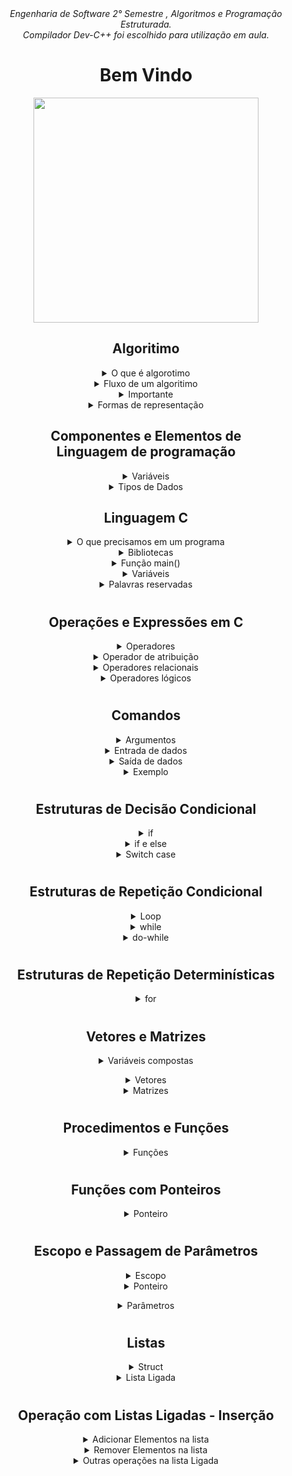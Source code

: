 <div align="center">
<i align="center" >Engenharia de Software 2° Semestre , Algoritmos e Programação Estruturada.</i> <br>
<i align="center" >Compilador Dev-C++ foi escolhido para utilização em aula. </i> 

<h1 align="center">Bem Vindo</h1>
<div align="center">
<img width="360px"src="https://miro.medium.com/max/1400/1*NBNVsCbO_bPnVM53YARpag.jpeg" />
</div>

##
##
##
  
  <h2> Algoritimo </h2>
<details>
<summary>O que é algorotimo </summary><br><b>
Uma sequência ordenada de passos que deve ser
  seguida para a realização de uma tarefa.
</b></details>
  
  
 <details>
<summary>Fluxo de um algoritimo </summary><br><b>
°Entrada de dados <br>
°Processamento dos dados <br>
°Saída de dados para usuario .
</b></details>
  
  
  <details>
<summary>Importante</summary><br><b>
° Passos finitos; <br>
    ° Sem redundância; <br>
    ° Sem subjetividade; <br>
    ° Deve ser claro e objetivo<br>
</b></details>
  <details>
<summary>Formas de representação</summary><br><b>
    <details>
<summary>Descrição Narrativa</summary><br><b>
      ° Utiliza a linguagem natural <br> 
      Exemplo: Receita de bolo: <br><br>
      
      1° Misturar todos os ingredientes <br>
      2° Untar a forma <br>
      3° Despejar a mistura na forma <br>
      4° Levar a forma para o forno <br>
      5° Deixar o bolo 45 Minutos no forno á 180° <br>
      6° Retirar a forma do bolo <br>
      7° Desenformar o bolo
</b></details>
    <details>
<summary>Fluxograma</summary><br><b>
      ° Representação gráfica <br>
      ° Cada forma geométrica define uma função genérica <br>
      ° As formas geométricas são ligadas por flechas que indicam o fluxo da execução <br>
<img width="720px"src="https://cdn.discordapp.com/attachments/1008779662643703869/1008779753853030521/unknown.png" /><br>
<img width="720px"src="https://cdn.discordapp.com/attachments/1008779662643703869/1008781305586122773/unknown.png" /><br>
<img width="720px"src="https://cdn.discordapp.com/attachments/1008779662643703869/1008781629621280868/unknown.png" /><br>


</b></details>
        <details>
<summary>Pseudocódigo</summary><br><b>
      °Pseudocódigo é uma forma genérica de escrever um algoritmo, utilizando uma linguagem simples sem necessidade de conhecer a <br>
      sintaxe de nenhuma linguagem de programação com intenção de chegar na resolução do problema.<br><br>
      <br><br>
      ° Assemelha-se a forma em que os programas são escritos <br>
      ° Português estruturado <br>
      ° A intenção é chegar na resolução do problema <br>
<img width="420px"src="https://cdn.discordapp.com/attachments/1008779662643703869/1008783576290050058/unknown.png" /><br>
</b></details>
</b></details>
  
  ##
  ##
  ##
  ##
  
  <h2> Componentes e Elementos de <br> Linguagem de programação </h2>
  <details>
<summary>Variáveis</summary><br><b>
     Um local que armazena um contúdo específico na <br>
     memória principal do computador. <br>
<img width="420px"src="https://cdn.discordapp.com/attachments/1008779662643703869/1008787774926757908/unknown.png" /><br>
</b></details>
    
  <details>
<summary>Tipos de Dados</summary><br><b>
     Especifica as características, ou seja, os valores e <br>
    operações possíveis de serem utilizadas com um <br>
    dado desse tipo. <br>
<img width="420px"src="https://cdn.discordapp.com/attachments/1008779662643703869/1008788797611315280/unknown.png" /><br>
   
</b></details>

  
  ##
  ##
  ##
  ##
  
  <h2> Linguagem C </h2>
  <details>
<summary>O que precisamos em um programa</summary><br><b>
     1° Início do programa <br>
     2° Definição das variáveis <br>
     3° Instrução de leitura dos dados <br>
     4° Instrução do formato de escrita <br>
     5° Demais instruções e funções <br>
     6° fim do programa. <br>
</b></details>

  <details>
<summary>Bibliotecas</summary><br><b>
    As primeiras linhas de programção são definidas pelas bibliotecas.
    <br>
    <br>
    <br>
    Exemplos de Bibliotecas : <br><br>
    ° stdio: funções de entrada e saída; <br>
    ° stdlib: transforma string em númeroes; <br>
    ° string: manipulação de string; <br>
    ° math: operações matemáticas; <br>
    <br>
    Como utilizar em seu código: <br>
<img width="420px"src="https://cdn.discordapp.com/attachments/1008779662643703869/1008795570766368880/unknown.png" /><br>
</b></details>
  
<details>
<summary>Função main()</summary><br><b>
   Início da execução de um programa em C <br>
  <br>
  Sendo int main() retornando o valor final e void main() e main() não retornando nada. <br>
  Por convensão é utilizado o void main() ao invez de main() caso não seja necessario o retorno de dados.<br>
<img width="420px"src="https://cdn.discordapp.com/attachments/1008779662643703869/1008796282564919346/unknown.png" /><br>
</b></details>
  
<details>
<summary>Variáveis</summary><br><b>
   Tipos de dados e como declaralas. <br>
<img width="420px"src="https://cdn.discordapp.com/attachments/1008779662643703869/1008798600815448104/unknown.png" /><br>
</b></details>
  
<details>
<summary>Palavras reservadas</summary><br><b>
   Palavras reservadas da sintaxe da linguagem. <br>
<img width="420px"src="https://cdn.discordapp.com/attachments/1008779662643703869/1008799517971316776/unknown.png" /><br>
</b></details>
  
  #
  #
  #
  #
  
  <h2> Operações e Expressões em C </h2>
  
<details>
<summary>Operadores</summary><br><b>
   Operadores Matemáticos em C <br>
<img width="420px"src="https://cdn.discordapp.com/attachments/1008779662643703869/1008801612598353931/unknown.png" /><br>
</b></details>
  
<details>
<summary>Operador de atribuição</summary><br><b>
  ° Fornece valor a uma variável <br>
  ° Pode ser uma expressão <br>
  ° Símbolo: = <br> 
<img width="420px"src="https://cdn.discordapp.com/attachments/1008779662643703869/1008802060420005968/unknown.png" /><br>
</b></details>
  
<details>
<summary>Operadores relacionais</summary><br><b>
  Os operadores relacionais auxilia na criação de condições.<br>
<img width="420px"src="https://cdn.discordapp.com/attachments/1008779662643703869/1008802980482527312/unknown.png" /><br>
</b></details>
  
<details>
<summary>Operadores lógicos</summary><br><b>
  Os operadores lógicos auxilia na criação de condições e desvios condicionais.<br>
<img width="420px"src="https://cdn.discordapp.com/attachments/1008779662643703869/1008803606989918308/unknown.png" /><br>
</b></details>
 
  #
  #
  #
  #
  
  <h2> Comandos </h2>

<details>
<summary>Argumentos</summary><br><b>
  Alguns argumentos <br>
  <img width="420px"src="https://cdn.discordapp.com/attachments/1008779662643703869/1008811216791142490/unknown.png" /><br>
</b></details>
  
  <details>
<summary>Entrada de dados</summary><br><b>
As informações dos usuários são transferidas para variável do programa <br>
  <img width="420px"src="https://cdn.discordapp.com/attachments/1008779662643703869/1008808301942812782/unknown.png" /><br>
  Neste exemplo a expressão de controle se refere ao tipo de dado que queremos "%d" referente a numeros inteiro decimal, <br> 
    já o símbolo "&" se refere ao endereço que esse valor será atribuido, neste exemplo é a variável valor que já <br>
    se encontraria declarada no inicio do programa.
</b></details>
  
  <details>
<summary>Saída de dados</summary><br><b>
As informações, mensagens e conteúdos de variáveis são enviadas para o usuário visualizá-las. <br>
  <img width="420px"src="https://cdn.discordapp.com/attachments/1008779662643703869/1008805672059670598/unknown.png" /><br>
  <img width="420px"src="https://cdn.discordapp.com/attachments/1008779662643703869/1008806058464120832/unknown.png" /><br>
  Neste exemplo, valor1 estária armazenando um valor inteiro e para permitir que usuario visualize o valor da variável na mensagem, é necessario a utilização "%d" .
</b></details>
  
<details>
<summary>Exemplo</summary><br><b>
  Exemplo: <br>
  <img width="420px"src="https://cdn.discordapp.com/attachments/1008779662643703869/1008808846640287874/unknown.png" /><br>
</b></details>
  
  #
  #
  #
  #
  
  <h2>Estruturas de Decisão Condicional</h2>

<details>
<summary>if</summary><br><b>
  Tomar uma decisão e criar um desvio dentro do programa <br>
  <img width="420px"src="https://cdn.discordapp.com/attachments/1008779662643703869/1009226537649832037/unknown.png" /><br>
  Estrutura <br>
  <img width="420px"src="https://cdn.discordapp.com/attachments/1008779662643703869/1009227167110021251/unknown.png" /><br>
</b></details>
  
  
<details>
<summary>if e else</summary><br><b>
  Estrutura <br>
  <img width="320px"src="https://cdn.discordapp.com/attachments/1008779662643703869/1009228247998943385/unknown.png" /><br>
  <img width="320px"src="https://cdn.discordapp.com/attachments/1008779662643703869/1009228604724477992/unknown.png" /><br>
</b></details>
  
  
<details>
<summary>Switch case</summary><br><b>
  Estrutura<br>
  <img width="420px"src="https://cdn.discordapp.com/attachments/1008779662643703869/1009229446001205288/unknown.png" /><br>
  <img width="420px"src="https://cdn.discordapp.com/attachments/1008779662643703869/1009229884779921508/unknown.png" /><br>
  break; faz com que, após o comandos serem executados, força a parada do switch case e continue a programação
  fora do switch case. <br>
  <h3> Estrutura condicional encadeada </h3> <br>
  <img width="420px"src="https://cdn.discordapp.com/attachments/1008779662643703869/1009231231948423320/unknown.png" /><br>
</b></details>

  #
  #
  #
  #
  
  <h2>Estruturas de Repetição Condicional</h2>
  
  <details>
<summary>Loop</summary><br><b>
  ° Contador - é utilizado para controlar as repetições. <br><br>
  ° Incremento e decremento - trabalham o número do contador, seja aumentando ou diminuíndo. <br><br>
  ° Acumulador - irá somar as entradas de dados de cada iteração da repetição, gerando um somatório <br>
  a ser utilizado quando da saída da repetição.<br><br>
  ° Condição de parada - utilizada para determinar o momento de parar quando não se tem um valor exato <br>
  desta repetição. <br><br>
  <img width="420px"src="https://cdn.discordapp.com/attachments/1008779662643703869/1008808846640287874/unknown.png" /><br>
</b></details>
  
  
  <details>
<summary>while</summary><br><b>
  Comandos serão repetidamente executados enquanto uma condição <br>
  verdadeira for verificada, somente após sua negativa essa condição <br>
  será interrompida. <br>
  <img width="420px"src="https://cdn.discordapp.com/attachments/1008779662643703869/1009240346212974592/unknown.png" /><br>
<img width="420px"src="https://cdn.discordapp.com/attachments/1008779662643703869/1009240892890157126/unknown.png" /><br>
</b></details>


<details>
<summary>do-while</summary><br><b>
  Analisa a condição ao final do laço, ou seja, os comandos são executados antes do teste de condição. <br>
  <img width="420px"src="https://cdn.discordapp.com/attachments/1008779662643703869/1009243417752117278/unknown.png" /><br>
  <img width="420px"src="https://cdn.discordapp.com/attachments/1008779662643703869/1009244052471939072/unknown.png" /><br>
  <img width="420px"src="https://cdn.discordapp.com/attachments/1008779662643703869/1009255782371557486/unknown.png" /><br>
</b></details>


  #
  #
  #
  #
  
  <h2>Estruturas de Repetição Determinísticas</h2>

  
  <details>
<summary>for</summary><br><b>
  Repetir uma informação por um número fixo de vezes. <br>
  <img width="420px"src="https://cdn.discordapp.com/attachments/1008779662643703869/1009257902764199967/unknown.png" /><br>
  <img width="420px"src="https://cdn.discordapp.com/attachments/1008779662643703869/1009258670493814794/unknown.png" /><br>
  <img width="420px"src="https://cdn.discordapp.com/attachments/1008779662643703869/1009274681615990815/unknown.png" /><br>
</b></details>


  #
  #
  #
  #
  
  <h2>Vetores e Matrizes</h2>
  
  
<details>
<summary>Variáveis compostas</summary><br><b>
 
  ° Em qualquer variável composta, o índice começa por, <br>
  zero, então, em uma matriz, o primeiro espaço para <br>
  armazenamento é sempre (0,0), ou seja, índice 0 tanto <br>
  para linha como para coluna. <br><br>
  
  ° Não é obrigatório que todas as posições sejam <br>
  ocupadas, sendo possível declar uma matriz com 10 <br>
  linhas (ou colunas) e usar somente uma. <br>
  
<img src="https://cdn.discordapp.com/attachments/1008779662643703869/1009281430909624460/unknown.png"> <br>
</b></details>
  
  <details>
<summary>Vetores</summary><br><b>
  ° Tipo especial de variável <br><br>
  ° Armazena diversos valores "ao mesmo tempo ", <br>
  usando um mesmo endereço de memória <br><br>
  ° Sintaxe: tipo variavel [n] <br><br>
  <img width="420px"src="https://cdn.discordapp.com/attachments/1008779662643703869/1008808846640287874/unknown.png" /><br>
  <img width="420px"src="https://cdn.discordapp.com/attachments/1008779662643703869/1009276376995606599/unknown.png" /><br>
</b></details>


<details>
<summary>Matrizes</summary><br><b>
 
  Arranjos de duas ou mais dimensões. Assim como <br>
  nos vetores, todos os elementos de uma matriz <br>
  são do mesmo tipo, armazenando informações <br>
  semanticamente semelhantes. <br><br>
  
<img src="https://cdn.discordapp.com/attachments/1008779662643703869/1009279470298988684/unknown.png"> <br>
<img src="https://cdn.discordapp.com/attachments/1008779662643703869/1009280024219762791/unknown.png"> <br>
<img src="https://cdn.discordapp.com/attachments/1008779662643703869/1009299522473693284/unknown.png">

</b></details>

  #
  #
  #
  #
  
  <h2>Procedimentos e Funções</h2>
  
  
<details>
<summary>Funções</summary><br><b>
  A ideia de criar programas com blocos de funcionalidades vem de uma técnica <br>
  de projeto de algoritmos chamada dividir para conquistar. <br>
<img src="https://cdn.discordapp.com/attachments/1008779662643703869/1011292711288062003/unknown.png"> <br>
Trecho de código escrito para solucionar um subproblema <br>
° Dividir a complexidade de um problema maior <br>
° Evitar repetição de código <br>
° Modularização <br><br><br>

Estrutura<br>
<img src="https://cdn.discordapp.com/attachments/1008779662643703869/1011296845223436348/unknown.png"> <br>
<img src="https://cdn.discordapp.com/attachments/1008779662643703869/1011297474058657792/unknown.png"> <br>
<img src="https://cdn.discordapp.com/attachments/1008779662643703869/1011297848677105754/unknown.png"> <br>
<img src="https://cdn.discordapp.com/attachments/1008779662643703869/1011298215770992640/unknown.png"> <br>
</b></details>

  #
  #
  #
  #
  
  <h2>Funções com Ponteiros</h2>
  
  
<details>
<summary>Ponteiro</summary><br><b>
    Tipo especial de variável, que armazena um endereço de memória <br>
    O acesso á memória é feito usando dois operadores <br><br>
    ° Asterisco(*): usado para criação do ponteiro <br>
    ° "&": Acessar o endereço da memória <br>

Estrutura <br>
<img src="https://cdn.discordapp.com/attachments/1008779662643703869/1011301869433401444/unknown.png"> <br>
<img src="https://cdn.discordapp.com/attachments/904888345400868955/1011308671524950087/unknown.png"> <br>
<img src="https://cdn.discordapp.com/attachments/1008779662643703869/1011314214251548672/unknown.png"> <br>
<img src="https://cdn.discordapp.com/attachments/1008779662643703869/1011317047734583376/unknown.png"> <br>

</b></details>

  #
  #
  #
  #
  
  <h2>Escopo e Passagem de Parâmetros</h2>
  
  
  <details>
<summary>Escopo</summary><br><b>
    Variável Local: são "enxergadas" somente dentro <br>
    do corpo da função onde foram definidas <br><br>
    Variável Global: criá-la fora da função, assim ela <br>
    será visível por todas as funções do programa. <br>
    Geralmente adota-se declará-las após as bibliotecas. <br>
Estrutura <br>
<img src="https://cdn.discordapp.com/attachments/1008779662643703869/1011330297968742420/unknown.png"> <br>
<img src="https://cdn.discordapp.com/attachments/904888345400868955/1011308671524950087/unknown.png"> <br>
</b></details>
  
<details>
<summary>Ponteiro</summary><br><b>
    Nem sempre uma variável estára disponível para todo o programa... <br>

Estrutura <br>
<img src="https://cdn.discordapp.com/attachments/1008779662643703869/1011318721177997433/unknown.png"> <br>
<img src="https://cdn.discordapp.com/attachments/904888345400868955/1011308671524950087/unknown.png"> <br>
</b></details>

<details>
<summary>Parâmetros</summary><br><b>
Estrutura <br>
<img src="https://cdn.discordapp.com/attachments/1008779662643703869/1011332267907502080/unknown.png"> <br>
Passagem de Valor: a função cria variáveis locais <br>
automaticamente pra armazenar esses valores e <br>
após a execução da função essas variáveis são liberadas. <br><br>
<img src="https://cdn.discordapp.com/attachments/1008779662643703869/1011337824391409744/unknown.png"> <br>
</b></details>

  #
  #
  #
  #
  
  <h2>Listas</h2>
  
  <details>
<summary>Struct</summary><br><b>
    Variável que armazena valores de tipos <br>
    diferentes <br>
Estrutura <br>
<img src="https://cdn.discordapp.com/attachments/1008779662643703869/1011968341046480947/unknown.png"> <br>
</b></details>

<details>
<summary>Lista Ligada</summary><br><b>
    °Estrutura de dados linear e dinâmica <br>
    ° Cada elemento da sequência é armazenado em <br>
    uma célula de lista <br><br>
Estrutura <br>
<img src="https://cdn.discordapp.com/attachments/1008779662643703869/1011970149189947402/unknown.png"> <br>
<img src="https://cdn.discordapp.com/attachments/1008779662643703869/1011970656751063080/unknown.png"> <br>
<img src="https://cdn.discordapp.com/attachments/1008779662643703869/1011971474912985088/unknown.png"> <br>
<img src="https://cdn.discordapp.com/attachments/1008779662643703869/1011971749300150402/unknown.png"> <br>
</b></details>

  #
  #
  #
  #
  
  <h2>Operação com Listas Ligadas - Inserção</h2>
  
  <details>
<summary>Adicionar Elementos na lista</summary><br><b>
    ° Para inserirmos um elemento na lista ligada, é <br>
    necessário alocarmos o espaço na memória <br>
    ° Atualizar o valor do ponteiro <br<br>
    Posição da inserção <br>
    ° Final da lista <br>
    ° Primeira posição <br>
    ° No meio da lista <br>
Estrutura <br>
<img src="https://cdn.discordapp.com/attachments/1008779662643703869/1011972953442877480/unknown.png"> <br>
<img src="https://cdn.discordapp.com/attachments/1008779662643703869/1011972953442877480/unknown.png"> <br>
<img src="https://cdn.discordapp.com/attachments/1008779662643703869/1011974340281110548/unknown.png"> <br>
<img src="https://cdn.discordapp.com/attachments/1008779662643703869/1011975950990319636/unknown.png"> <br>
<img src="https://cdn.discordapp.com/attachments/1008779662643703869/1011976769613602856/unknown.png"> <br>
<img src="https://cdn.discordapp.com/attachments/1008779662643703869/1011977915904307302/unknown.png"> <br>
</b></details>

<details>
<summary>Remover Elementos na lista</summary><br><b>
<br>
<img src="https://cdn.discordapp.com/attachments/1008779662643703869/1011979068557774908/unknown.png"> <br>
</b></details>

<details>
<summary>Outras operações na lista Ligada</summary><br><b>
<br>
<img src="https://cdn.discordapp.com/attachments/1008779662643703869/1011980732421394452/unknown.png"> <br>
<img src="https://cdn.discordapp.com/attachments/1008779662643703869/1011980928517685309/unknown.png"> <br>
</b></details>

 
  


  
  
  
  
  

